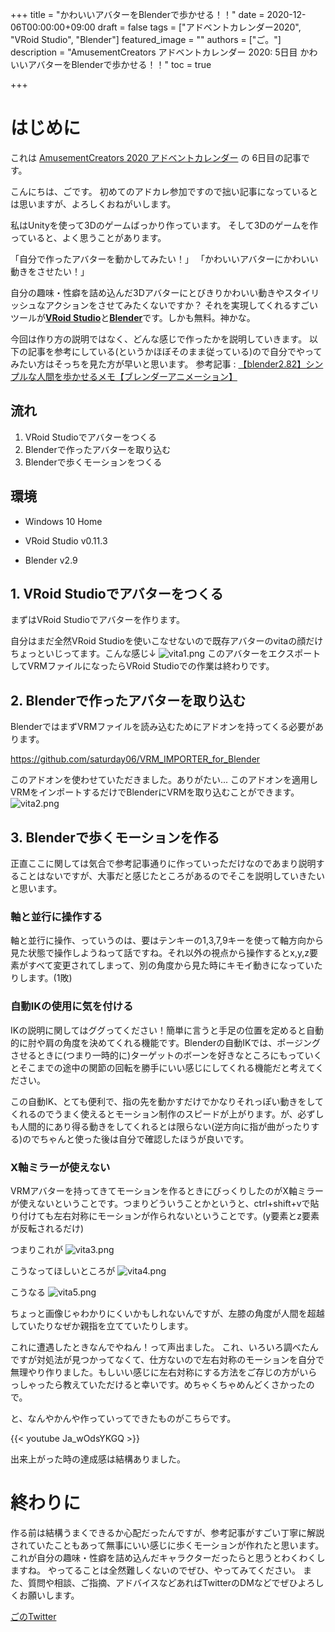 +++
title =  "かわいいアバターをBlenderで歩かせる！！"
date = 2020-12-06T00:00:00+09:00
draft = false
tags = ["アドベントカレンダー2020", "VRoid Studio", "Blender"]
featured_image = ""
authors = ["ご。"]
description = "AmusementCreators アドベントカレンダー 2020: 5日目 かわいいアバターをBlenderで歩かせる！！"
toc = true

+++

# はじめに

これは [AmusementCreators 2020 アドベントカレンダー](https://adventar.org/calendars/5400) の 6日目の記事です。

こんにちは、ごです。
初めてのアドカレ参加ですので拙い記事になっているとは思いますが、よろしくおねがいします。

私はUnityを使って3Dのゲームばっかり作っています。
そして3Dのゲームを作っていると、よく思うことがあります。

「自分で作ったアバターを動かしてみたい！」
「かわいいアバターにかわいい動きをさせたい！」

自分の趣味・性癖を詰め込んだ3Dアバターにとびきりかわいい動きやスタイリッシュなアクションをさせてみたくないですか？
それを実現してくれるすごいツールが[**VRoid Studio**](https://vroid.com/studio/)と[**Blender**](https://www.blender.org/)です。しかも無料。神かな。

今回は作り方の説明ではなく、どんな感じで作ったかを説明していきます。
以下の記事を参考にしている(というかほぼそのまま従っている)ので自分でやってみたい方はそっちを見た方が早いと思います。
参考記事 : [【blender2.82】シンプルな人間を歩かせるメモ【ブレンダーアニメーション】](https://souzoulog.com/2020/06/13/%E3%80%90blender2-82%E3%80%91%E3%82%B7%E3%83%B3%E3%83%97%E3%83%AB%E3%81%AA%E4%BA%BA%E9%96%93%E3%82%92%E6%AD%A9%E3%81%8B%E3%81%9B%E3%82%8B%E3%83%A1%E3%83%A2%E3%80%90%E3%83%96%E3%83%AC%E3%83%B3%E3%83%80/)



## 流れ

1. VRoid Studioでアバターをつくる
2. Blenderで作ったアバターを取り込む
3. Blenderで歩くモーションをつくる

## 環境

* Windows 10 Home
* VRoid Studio v0.11.3

* Blender v2.9

## 1. VRoid Studioでアバターをつくる

まずはVRoid Studioでアバターを作ります。

自分はまだ全然VRoid Studioを使いこなせないので既存アバターのvitaの顔だけちょっといじってます。こんな感じ↓
![vita1.png](/images/acac2020/6/1.png)
このアバターをエクスポートしてVRMファイルになったらVRoid Studioでの作業は終わりです。

## 2. Blenderで作ったアバターを取り込む

BlenderではまずVRMファイルを読み込むためにアドオンを持ってくる必要があります。

https://github.com/saturday06/VRM_IMPORTER_for_Blender

このアドオンを使わせていただきました。ありがたい...
このアドオンを適用しVRMをインポートするだけでBlenderにVRMを取り込むことができます。
![vita2.png](/images/acac2020/6/2.png)

## 3. Blenderで歩くモーションを作る

正直ここに関しては気合で参考記事通りに作っていっただけなのであまり説明することはないですが、大事だと感じたところがあるのでそこを説明していきたいと思います。

### 軸と並行に操作する

軸と並行に操作、っていうのは、要はテンキーの1,3,7,9キーを使って軸方向から見た状態で操作しようねって話ですね。それ以外の視点から操作するとx,y,z要素がすべて変更されてしまって、別の角度から見た時にキモイ動きになっていたりします。(1敗)

### 自動IKの使用に気を付ける

IKの説明に関してはググってください！簡単に言うと手足の位置を定めると自動的に肘や肩の角度を決めてくれる機能です。Blenderの自動IKでは、ポージングさせるときに(つまり一時的に)ターゲットのボーンを好きなところにもっていくとそこまでの途中の関節の回転を勝手にいい感じにしてくれる機能だと考えてください。

この自動IK、とても便利で、指の先を動かすだけでかなりそれっぽい動きをしてくれるのでうまく使えるとモーション制作のスピードが上がります。が、必ずしも人間的にあり得る動きをしてくれるとは限らない(逆方向に指が曲がったりする)のでちゃんと使った後は自分で確認したほうが良いです。

### X軸ミラーが使えない

VRMアバターを持ってきてモーションを作るときにびっくりしたのがX軸ミラーが使えないということです。つまりどういうことかというと、ctrl+shift+vで貼り付けても左右対称にモーションが作られないということです。(y要素とz要素が反転されるだけ)

つまりこれが
![vita3.png](/images/acac2020/6/3.png)

こうなってほしいところが
![vita4.png](/images/acac2020/6/4.png)

こうなる
![vita5.png](/images/acac2020/6/5.png)

ちょっと画像じゃわかりにくいかもしれないんですが、左膝の角度が人間を超越していたりなぜか親指を立てていたりします。

これに遭遇したときなんでやねん！って声出ました。
これ、いろいろ調べたんですが対処法が見つかってなくて、仕方ないので左右対称のモーションを自分で無理やり作りました。もしいい感じに左右対称にする方法をご存じの方がいらっしゃったら教えていただけると幸いです。めちゃくちゃめんどくさかったので。

と、なんやかんや作っていってできたものがこちらです。

{{< youtube Ja_wOdsYKGQ >}}

出来上がった時の達成感は結構ありました。

# 終わりに

作る前は結構うまくできるか心配だったんですが、参考記事がすごい丁寧に解説されていたこともあって無事にいい感じに歩くモーションが作れたと思います。
これが自分の趣味・性癖を詰め込んだキャラクターだったらと思うとわくわくしますね。
やってることは全然難しくないのでぜひ、やってみてください。
また、質問や相談、ご指摘、アドバイスなどあればTwitterのDMなどでぜひよろしくお願いします。

[ごのTwitter](https://twitter.com/tsuGooji)
